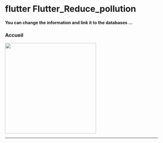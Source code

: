 <h1> flutter Flutter_Reduce_pollution </h1>





<h4> You can change the information and link it to the databases ...</h4>





<h3>Accueil</h3> 




<img src="https://github.com/abenkoula71/flutter-nikz-app-D/blob/main/Screenshot_1642772981.png" width="300" /> 


<hr>




